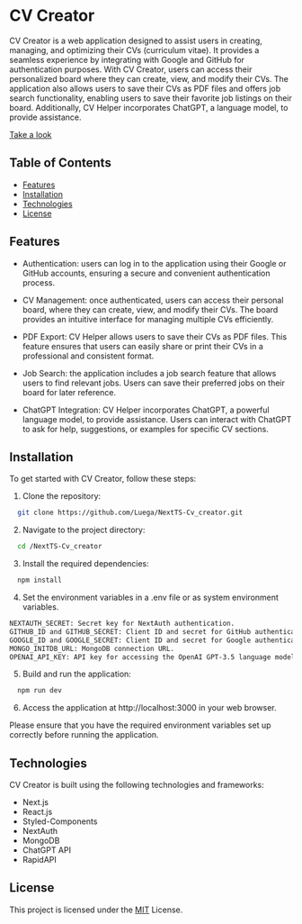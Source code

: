 # CV Creator

CV Creator is a web application designed to assist users in creating, managing, and optimizing their CVs (curriculum vitae). It provides a seamless experience by integrating with Google and GitHub for authentication purposes. With CV Creator, users can access their personalized board where they can create, view, and modify their CVs. The application also allows users to save their CVs as PDF files and offers job search functionality, enabling users to save their favorite job listings on their board. Additionally, CV Helper incorporates ChatGPT, a language model, to provide assistance.

[Take a look](https://next-ts-cv-creator.vercel.app/)

## Table of Contents

- [Features](#Features)
- [Installation](#Installation)
- [Technologies](#Technologies)
- [License](#license)

## Features

- Authentication: users can log in to the application using their Google or GitHub accounts, ensuring a secure and convenient authentication process.

- CV Management: once authenticated, users can access their personal board, where they can create, view, and modify their CVs. The board provides an intuitive interface for managing multiple CVs efficiently.

- PDF Export: CV Helper allows users to save their CVs as PDF files. This feature ensures that users can easily share or print their CVs in a professional and consistent format.

- Job Search: the application includes a job search feature that allows users to find relevant jobs. Users can save their preferred jobs on their board for later reference.

- ChatGPT Integration: CV Helper incorporates ChatGPT, a powerful language model, to provide assistance. Users can interact with ChatGPT to ask for help, suggestions, or examples for specific CV sections.

## Installation

To get started with CV Creator, follow these steps:

1. Clone the repository:

```bash
  git clone https://github.com/Luega/NextTS-Cv_creator.git
```

2. Navigate to the project directory:

```bash
  cd /NextTS-Cv_creator
```

3. Install the required dependencies:

```bash
  npm install
```

4. Set the environment variables in a .env file or as system environment variables.

```bash
NEXTAUTH_SECRET: Secret key for NextAuth authentication.
GITHUB_ID and GITHUB_SECRET: Client ID and secret for GitHub authentication.
GOOGLE_ID and GOOGLE_SECRET: Client ID and secret for Google authentication.
MONGO_INITDB_URL: MongoDB connection URL.
OPENAI_API_KEY: API key for accessing the OpenAI GPT-3.5 language model.
```

5. Build and run the application:

```bash
  npm run dev
```

6. Access the application at http://localhost:3000 in your web browser.

Please ensure that you have the required environment variables set up correctly before running the application.

## Technologies

CV Creator is built using the following technologies and frameworks:

- Next.js
- React.js
- Styled-Components
- NextAuth
- MongoDB
- ChatGPT API
- RapidAPI

## License

This project is licensed under the [MIT](https://choosealicense.com/licenses/mit/) License.
